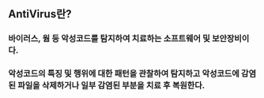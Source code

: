 ## AntiVirus란?
### 바이러스, 웜 등 악성코드를 탐지하여 치료하는 소프트웨어 및 보안장비이다.
### 악성코드의 특징 및 행위에 대한 패턴을 관찰하여 탐지하고 악성코드에 감염된 파일을 삭제하거나 일부 감염된 부분을 치료 후 복원한다.
